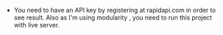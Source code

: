 - You need to have an API key by registering at rapidapi.com in order to see result. Also as I'm using 
modularity , you need to run this project with live server.